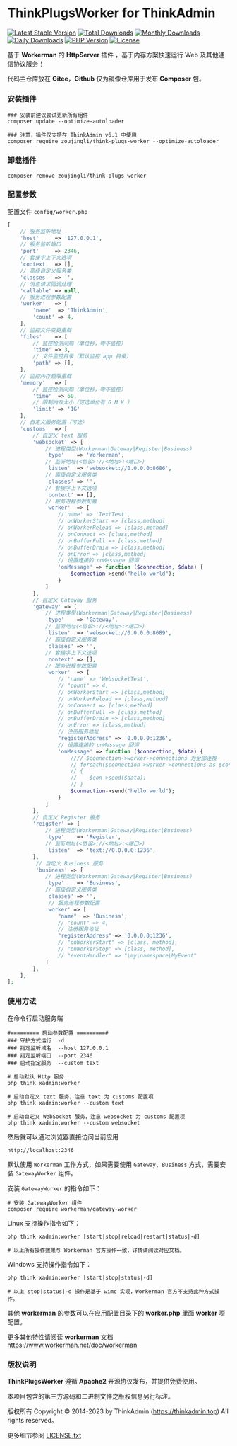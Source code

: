 # ThinkPlugsWorker for ThinkAdmin

[![Latest Stable Version](https://poser.pugx.org/zoujingli/think-plugs-worker/v/stable)](https://packagist.org/packages/zoujingli/think-plugs-worker)
[![Total Downloads](https://poser.pugx.org/zoujingli/think-plugs-worker/downloads)](https://packagist.org/packages/zoujingli/think-plugs-worker)
[![Monthly Downloads](https://poser.pugx.org/zoujingli/think-plugs-worker/d/monthly)](https://packagist.org/packages/zoujingli/think-plugs-worker)
[![Daily Downloads](https://poser.pugx.org/zoujingli/think-plugs-worker/d/daily)](https://packagist.org/packages/zoujingli/think-plugs-worker)
[![PHP Version](https://doc.thinkadmin.top/static/icon/php-7.1.svg)](https://thinkadmin.top)
[![License](https://poser.pugx.org/zoujingli/think-plugs-worker/license)](https://gitee.com/zoujingli/think-plugs-worker/blob/master/license)

基于 **Workerman** 的 **HttpServer** 插件 ，基于内存方案快速运行 Web 及其他通信协议服务！

代码主仓库放在 **Gitee**，**Github** 仅为镜像仓库用于发布 **Composer** 包。

### 安装插件

```shell
### 安装前建议尝试更新所有组件
composer update --optimize-autoloader

### 注意，插件仅支持在 ThinkAdmin v6.1 中使用
composer require zoujingli/think-plugs-worker --optimize-autoloader
```

### 卸载插件

```shell
composer remove zoujingli/think-plugs-worker
```

### 配置参数

配置文件 `config/worker.php`

```php
[
    // 服务监听地址
    'host'     => '127.0.0.1',
    // 服务监听端口
    'port'     => 2346,
    // 套接字上下文选项
    'context'  => [],
    // 高级自定义服务类
    'classes'  => '',
    // 消息请求回调处理
    'callable' => null,
    // 服务进程参数配置
    'worker'   => [
        'name'  => 'ThinkAdmin',
        'count' => 4,
    ],
    // 监控文件变更重载
    'files'    => [
        // 监控检测间隔（单位秒，零不监控）
        'time' => 3,
        // 文件监控目录（默认监控 app 目录）
        'path' => [],
    ],
    // 监控内存超限重载
    'memory'   => [
        // 监控检测间隔（单位秒，零不监控）
        'time'  => 60,
        // 限制内存大小（可选单位有 G M K ）
        'limit' => '1G'
    ],
    // 自定义服务配置（可选）
    'customs'  => [
        // 自定义 text 服务
        'websocket' => [
            // 进程类型(Workerman|Gateway|Register|Business)
            'type'    => 'Workerman',
            // 监听地址(<协议>://<地址>:<端口>)
            'listen'  => 'websocket://0.0.0.0:8686',
            // 高级自定义服务类
            'classes' => '',
            // 套接字上下文选项
            'context' => [],
            // 服务进程参数配置
            'worker'  => [
                //'name' => 'TextTest',
                // onWorkerStart => [class,method]
                // onWorkerReload => [class,method]
                // onConnect => [class,method]
                // onBufferFull => [class,method]
                // onBufferDrain => [class,method]
                // onError => [class,method]
                // 设置连接的 onMessage 回调
                'onMessage' => function ($connection, $data) {
                    $connection->send("hello world");
                }
            ]
        ],
        // 自定义 Gateway 服务
        'gateway' => [
            // 进程类型(Workerman|Gateway|Register|Business) 
            'type'    => 'Gateway',
            // 监听地址(<协议>://<地址>:<端口>)
            'listen'  => 'websocket://0.0.0.0:8689',
            // 高级自定义服务类
            'classes' => '',
            // 套接字上下文选项
            'context' => [],
            // 服务进程参数配置
            'worker'  => [
                // 'name' => 'WebsocketTest',
                // "count" => 4,
                // onWorkerStart => [class,method]
                // onWorkerReload => [class,method]
                // onConnect => [class,method]
                // onBufferFull => [class,method]
                // onBufferDrain => [class,method]
                // onError => [class,method]
                // 注册服务地址
                "registerAddress" => '0.0.0.0:1236',
                // 设置连接的 onMessage 回调
                'onMessage' => function ($connection, $data) {
                    //// $connection->worker->connections 为全部连接
                    // foreach($connection->worker->connections as $con)
                    // {
                    //    $con->send($data);
                    // }
                    $connection->send("hello world");
                }
            ]
        ],
        // 自定义 Register 服务
        'reigster' => [
            // 进程类型(Workerman|Gateway|Register|Business) 
            'type'    => 'Register',
            // 监听地址(<协议>://<地址>:<端口>)
            'listen'  => 'text://0.0.0.0:1236',
        ],
         // 自定义 Business 服务
         'business' => [
            // 进程类型(Workerman|Gateway|Register|Business) 
            'type'    => 'Business',
            // 高级自定义服务类
            'classes' => '',
             // 服务进程参数配置
            'worker' => [
                "name"  => 'Business',
                // "count" => 4,
                // 注册服务地址
                "registerAddress" => '0.0.0.0:1236',
                // "onWorkerStart" => [class, method],
                // "onWorkerStop" => [class, method],
                // "eventHandler" => "\my\namespace\MyEvent"
            ]       
        ],
    ],
];
```

### 使用方法

在命令行启动服务端

```shell
#========= 启动参数配置 =========#
### 守护方式运行  -d
### 指定监听域名  --host 127.0.0.1
### 指定监听端口  --port 2346 
### 启动指定服务  --custom text

# 启动默认 Http 服务
php think xadmin:worker

# 启动自定义 text 服务，注意 text 为 customs 配置项
php think xadmin:worker --custom text

# 启动自定义 WebSocket 服务，注意 websocket 为 customs 配置项
php think xadmin:worker --custom websocket

```

然后就可以通过浏览器直接访问当前应用

```
http://localhost:2346
```

默认使用 `Workerman` 工作方式，如果需要使用 `Gateway`、`Business` 方式，需要安装 `GatewayWorker` 组件。

安装 `GatewayWorker` 的指令如下：

```shell
# 安装 GatewayWorker 组件
composer require workerman/gateway-worker
```

Linux 支持操作指令如下：

```shell
php think xadmin:worker [start|stop|reload|restart|status|-d]

# 以上所有操作效果与 Workerman 官方操作一致，详情请阅读对应文档。
```

Windows 支持操作指令如下：

```shell
php think xadmin:worker [start|stop|status|-d]

# 以上 stop|status|-d 操作是基于 wimc 实现，Workerman 官方不支持此种方式操作。  
```

其他 **workerman** 的参数可以在应用配置目录下的 **worker.php** 里面 **worker** 项配置。

更多其他特性请阅读 **workerman** 文档 https://www.workerman.net/doc/workerman

### 版权说明

**ThinkPlugsWorker** 遵循 **Apache2** 开源协议发布，并提供免费使用。

本项目包含的第三方源码和二进制文件之版权信息另行标注。

版权所有 Copyright © 2014-2023 by ThinkAdmin (https://thinkadmin.top) All rights reserved。

更多细节参阅 [LICENSE.txt](license)
